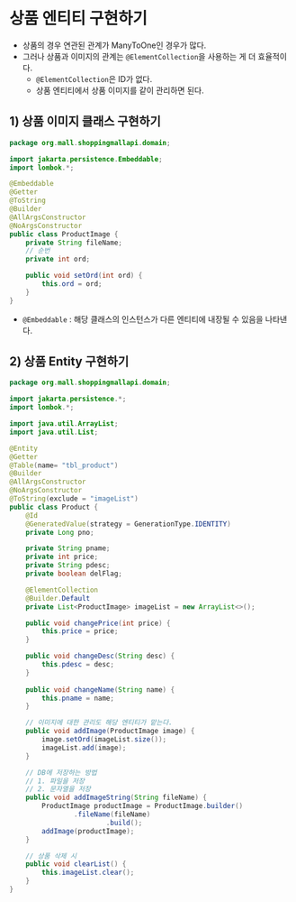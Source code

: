 # 상품 엔티티 구현하기
- 상품의 경우 연관된 관계가 ManyToOne인 경우가 많다.
- 그러나 상품과 이미지의 관계는 `@ElementCollection`을 사용하는 게 더 효율적이다.
	- `@ElementCollection`은 ID가 없다.
	- 상품 엔티티에서 상품 이미지를 같이 관리하면 된다.

## 1) 상품 이미지 클래스 구현하기
```java
package org.mall.shoppingmallapi.domain;

import jakarta.persistence.Embeddable;
import lombok.*;

@Embeddable
@Getter
@ToString
@Builder
@AllArgsConstructor
@NoArgsConstructor
public class ProductImage {
    private String fileName;
    // 순번
    private int ord;  

    public void setOrd(int ord) {
        this.ord = ord;
    }
}
```
- `@Embeddable` : 해당 클래스의 인스턴스가 다른 엔티티에 내장될 수 있음을 나타낸다.

## 2) 상품 Entity 구현하기
```java
package org.mall.shoppingmallapi.domain;

import jakarta.persistence.*;
import lombok.*;

import java.util.ArrayList;
import java.util.List;

@Entity
@Getter
@Table(name= "tbl_product")
@Builder
@AllArgsConstructor
@NoArgsConstructor
@ToString(exclude = "imageList")
public class Product {
    @Id
    @GeneratedValue(strategy = GenerationType.IDENTITY)
    private Long pno;

    private String pname;
    private int price;
    private String pdesc;
    private boolean delFlag;

    @ElementCollection
    @Builder.Default
    private List<ProductImage> imageList = new ArrayList<>();

    public void changePrice(int price) {
        this.price = price;
    }

    public void changeDesc(String desc) {
        this.pdesc = desc;
    }
 
    public void changeName(String name) {
        this.pname = name;
    }

    // 이미지에 대한 관리도 해당 엔티티가 맡는다.
    public void addImage(ProductImage image) {
        image.setOrd(imageList.size());
        imageList.add(image);
    }

    // DB에 저장하는 방법
    // 1. 파일을 저장
    // 2. 문자열을 저장
    public void addImageString(String fileName) {
        ProductImage productImage = ProductImage.builder()
                .fileName(fileName)
                        .build();
        addImage(productImage);
    }

    // 상품 삭제 시
    public void clearList() {
        this.imageList.clear();
    }
}
```